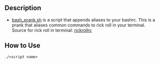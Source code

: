 ## Description
- [bash_prank.sh](https://github.com/LanceSanity/awesome_bash/blob/master/bash_prank.sh) is a script that appends aliases to
your bashrc. This is a prank that aliases common commands to rick roll in your terminal. Source for rick roll in terminal: [rickrollrc](https://github.com/keroserene/rickrollrc)

## How to Use
`./<script name>`
